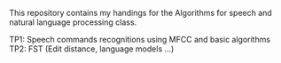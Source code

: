 This repository contains my handings for the Algorithms for speech and natural language processing class.

TP1: Speech commands recognitions using MFCC and basic algorithms
TP2: FST (Edit distance, language models ...)


